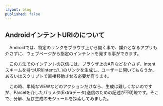 ```yaml
---
layout: blog
published: false
---
```


## AndroidインテントURIのについて

　Androidでは、特定のリンクをブラウザ上から開く事で、媒介となるアプリも介さずに、ウェブページから指定のインテントを発する事ができます。

　この方法でのインテントの送信には、ブラウザ上のAPIなどを介さず、intentスキームを持つURI(intent://..)のリンクを生成し、ユーザーに開いてもらうか、あるいはスクリプトで直接移動させる必要が有ります。
 
　この時、単純なVIEWなどのアクションだけなら、生成は難しくないのですが、Parcelを介したパラメタ(Extraデータ)送信のための記述が不明瞭です。そこで、分解、及び生成のモジュールを探索してみました。
